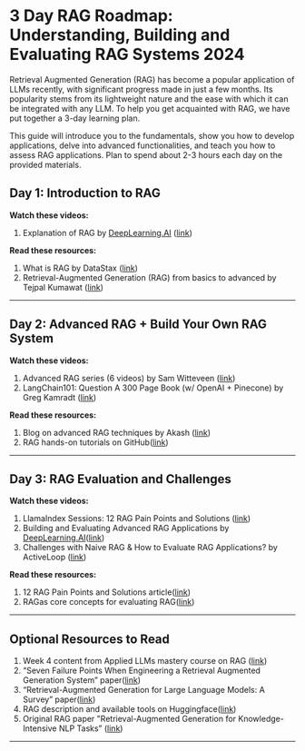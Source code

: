 # 3 Day RAG Roadmap: Understanding, Building and Evaluating RAG Systems 2024

Retrieval Augmented Generation (RAG) has become a popular application of LLMs recently, with significant progress made in just a few months. Its popularity stems from its lightweight nature and the ease with which it can be integrated with any LLM. To help you get acquainted with RAG, we have put together a 3-day learning plan.

This guide will introduce you to the fundamentals, show you how to develop applications, delve into advanced functionalities, and teach you how to assess RAG applications. Plan to spend about 2-3 hours each day on the provided materials.


## Day 1: Introduction to RAG

**Watch these videos:**

1. Explanation of RAG by [DeepLearning.AI](http://DeepLearning.AI) ([link](<https://learn.deeplearning.ai/courses/building-applications-vector-databases/lesson/3/retrieval-augmented-generation-(rag)>))

**Read these resources:**

1. What is RAG by DataStax ([link](https://www.datastax.com/guides/what-is-retrieval-augmented-generation))
2. Retrieval-Augmented Generation (RAG) from basics to advanced by Tejpal Kumawat ([link](https://medium.com/@tejpal.abhyuday))

---

## Day 2: Advanced RAG + Build Your Own RAG System

**Watch these videos:**

1. Advanced RAG series (6 videos) by Sam Witteveen ([link](https://www.youtube.com/watch?v=f4LeWlt3T8Y&t=125s))
2. LangChain101: Question A 300 Page Book (w/ OpenAI + Pinecone) by Greg Kamradt ([link](https://www.youtube.com/watch?v=h0DHDp1FbmQ))

**Read these resources:**

1. Blog on advanced RAG techniques by Akash ([link](https://akash-mathur.medium.com/advanced-rag-optimizing-retrieval-with-additional-context-metadata-using-llamaindex-aeaa32d7aa2f))
2. RAG hands-on tutorials on GitHub([link](https://github.com/gkamradt/langchain-tutorials/blob/main/data_generation/Ask%20A%20Book%20Questions.ipynb))

---

## Day 3: RAG Evaluation and Challenges

**Watch these videos:**

1. LlamaIndex Sessions: 12 RAG Pain Points and Solutions ([link](https://www.youtube.com/watch?v=EBpT_cscTis))
2. Building and Evaluating Advanced RAG Applications by [DeepLearning.AI](http://DeepLearning.AI)([link](https://www.deeplearning.ai/short-courses/building-evaluating-advanced-rag/))
3. Challenges with Naive RAG & How to Evaluate RAG Applications? by ActiveLoop ([link](https://www.youtube.com/watch?v=CgQdg0SRuC0))

**Read these resources:**

1. 12 RAG Pain Points and Solutions article([link](https://towardsdatascience.com/12-rag-pain-points-and-proposed-solutions-43709939a28c))
2. RAGas core concepts for evaluating RAG([link](https://docs.ragas.io/en/stable/concepts/index.html))

---

## Optional Resources to Read

1. Week 4 content from Applied LLMs mastery course on RAG ([link](https://github.com/ginobaltazar7/66daysofdata/blob/GenAI/free_courses/Applied_LLMs_Mastery_2024/week4_RAG.md))
2. “Seven Failure Points When Engineering a Retrieval Augmented
   Generation System” paper([link](https://arxiv.org/pdf/2401.05856.pdf))
3. “Retrieval-Augmented Generation for Large Language Models: A Survey” paper([link](https://arxiv.org/abs/2312.10997))
4. RAG description and available tools on Huggingface([link](https://huggingface.co/transformers/v3.3.1/model_doc/rag.html))
5. Original RAG paper "Retrieval-Augmented Generation for Knowledge-Intensive NLP Tasks” ([link](https://proceedings.neurips.cc/paper/2020/hash/6b493230205f780e1bc26945df7481e5-Abstract.html))

---

